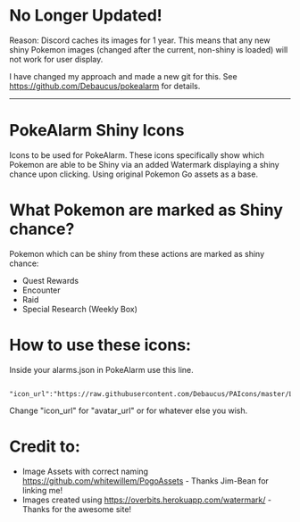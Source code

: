 # No Longer Updated!

Reason: Discord caches its images for 1 year. This means that any new shiny Pokemon images (changed after the current, non-shiny is loaded) will not work for user display.

I have changed my approach and made a new git for this. See https://github.com/Debaucus/pokealarm for details.

---

# PokeAlarm Shiny Icons
Icons to be used for PokeAlarm. These icons specifically show which Pokemon are able to be Shiny via an added Watermark displaying a shiny chance upon clicking. Using original Pokemon Go assets as a base.

# What Pokemon are marked as Shiny chance?
Pokemon which can be shiny from these actions are marked as shiny chance:
- Quest Rewards
- Encounter
- Raid
- Special Research (Weekly Box)

# How to use these icons:
Inside your alarms.json in PokeAlarm use this line.

      "icon_url":"https://raw.githubusercontent.com/Debaucus/PAIcons/master/Live/pokemon_icon_<mon_id_3>_<form_id_2>.png",

Change "icon_url" for "avatar_url" or for whatever else you wish.

# Credit to:
- Image Assets with correct naming https://github.com/whitewillem/PogoAssets - Thanks Jim-Bean for linking me!
- Images created using https://overbits.herokuapp.com/watermark/ - Thanks for the awesome site!
